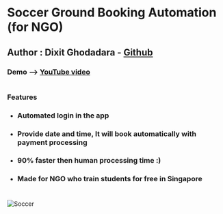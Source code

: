 # Soccer Ground Booking Automation (for NGO)

## Author : Dixit Ghodadara - [Github]()

### Demo --> [YouTube video]()

# 
### **Features**
* ### Automated login in the app 
* ### Provide date and time, It will book automatically with payment processing
* ### 90% faster then human processing time :)
* ### Made for NGO who train students for free in Singapore

#
![Soccer](https://user-images.githubusercontent.com/51261247/232775129-b27d0133-e485-4b15-abdc-4dc298eebaa2.png)



